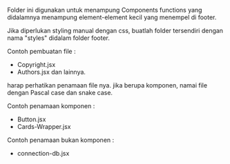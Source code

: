 Folder ini digunakan untuk menampung Components functions yang didalamnya menampung element-element kecil yang menempel di footer.

Jika diperlukan styling manual dengan css, buatlah folder tersendiri dengan nama "styles" didalam folder footer.

Contoh pembuatan file :

- Copyright.jsx
- Authors.jsx
  dan lainnya.

harap perhatikan penamaan file nya. jika berupa komponen, namai file dengan Pascal case dan snake case.

Contoh penamaan komponen :

- Button.jsx
- Cards-Wrapper.jsx

Contoh penamaan bukan komponen :

- connection-db.jsx
